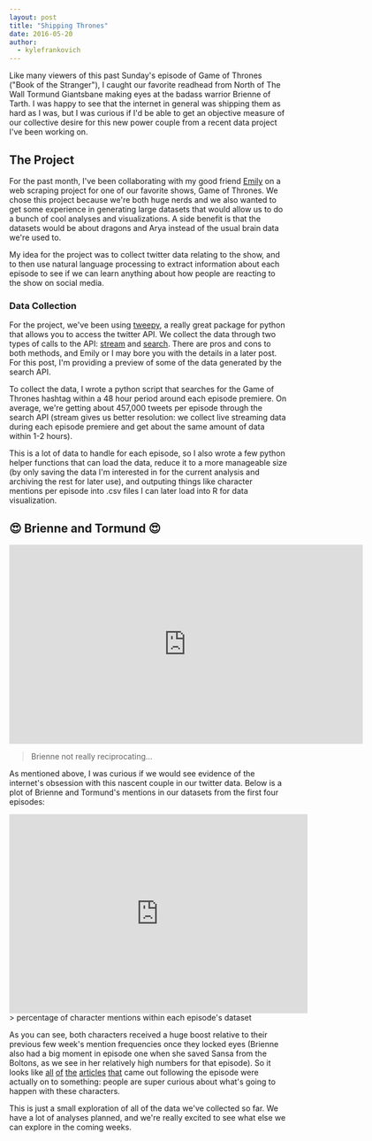 ```yaml
---
layout: post
title: "Shipping Thrones"
date: 2016-05-20
author:
  - kylefrankovich
---
```

Like many viewers of this past Sunday's episode of Game of Thrones ("Book of the Stranger"), I caught our favorite readhead from North of The Wall Tormund Giantsbane making eyes at the badass warrior Brienne of Tarth. I was happy to see that the internet in general was shipping them as hard as I was, but I was curious if I'd be able to get an objective measure of our collective desire for this new power couple from a recent data project I've been working on.

## **The Project**
For the past month, I've been collaborating with my good friend [Emily](http://davisig.org/members/emilyhalket/) on a web scraping project for one of our favorite shows, Game of Thrones. We chose this project because we're both huge nerds and we also wanted to get some experience in generating large datasets that would allow us to do a bunch of cool analyses and visualizations. A side benefit is that the datasets would be about dragons and Arya instead of the usual brain data we're used to.

My idea for the project was to collect twitter data relating to the show, and to then use natural language processing to extract information about each episode to see if we can learn anything about how people are reacting to the show on social media.

### **Data Collection**
For the project, we've been using [tweepy](https://github.com/tweepy/tweepy), a really great package for python that allows you to access the twitter API. We collect the data through two types of calls to the API: [stream](https://dev.twitter.com/streaming/overview) and [search](https://dev.twitter.com/rest/public/search). There are pros and cons to both methods, and Emily or I may bore you with the details in a later post. For this post, I'm providing a preview of some of the data generated by the search API.

To collect the data, I wrote a python script that searches for the Game of Thrones hashtag within a 48 hour period around each episode premiere. On average, we're getting about 457,000 tweets per episode through the search API (stream gives us better resolution: we collect live streaming data during each episode premiere and get about the same amount of data within 1-2 hours).

This is a lot of data to handle for each episode, so I also wrote a few python helper functions that can load the data, reduce it to a more manageable size (by only saving the data I'm interested in for the current analysis and archiving the rest for later use), and outputing things like character mentions per episode into .csv files I can later load into R for data visualization.

## 😍 **Brienne and Tormund** 😍

<iframe src='https://gfycat.com/ifr/GlitteringEntireHoiho' frameborder='0' scrolling='no' width='640' height='359.55' allowfullscreen></iframe>

> Brienne not really reciprocating...

As mentioned above, I was curious if we would see evidence of the internet's obsession with this nascent couple in our twitter data. Below is a plot of Brienne and Tormund's mentions in our datasets from the first four episodes:

<iframe width="540" height="359.55" frameborder="0" scrolling="no" src="https://plot.ly/~kyle.frankovich/7.embed?modebar=false&link=false"></iframe>
> percentage of character mentions within each episode's dataset

As you can see, both characters received a huge boost relative to their previous few week's mention frequencies once they locked eyes (Brienne also had a big moment in episode one when she saved Sansa from the Boltons, as we see in her relatively high numbers for that episode). So it looks like [all](http://www.huffingtonpost.com/entry/brianne-and-tormund-romance-game-of-thrones_us_5739cb2ee4b08f96c1839172) [of](http://www.popsugar.com/entertainment/Brienne-Tormund-Romance-Game-Thrones-41333748) [the](http://hellogiggles.com/brienne-tormund-game-of-thrones-shipping/) [articles](https://www.buzzfeed.com/jennaguillaume/sail-this-ship-to-bear-island?utm_term=.akM12M76r#.hyEE5walM) [that](http://www.techinsider.io/game-of-thrones-brienne-tormund-shipping-2016-5) came out following the episode were actually on to something: people are super curious about what's going to happen with these characters.

This is just a small exploration of all of the data we've collected so far. We have a lot of analyses planned, and we're really excited to see what else we can explore in the coming weeks.
